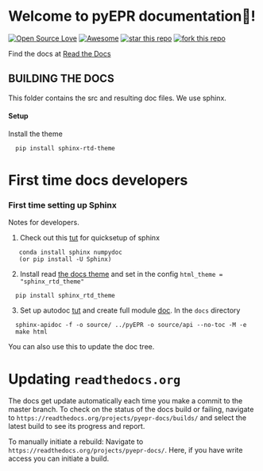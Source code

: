 Welcome to pyEPR documentation:beers:!
===================
[![Open Source Love](https://badges.frapsoft.com/os/v1/open-source.png?v=103)](https://github.com/zlatko-minev/pyEPR)
[![Awesome](https://cdn.rawgit.com/sindresorhus/awesome/d7305f38d29fed78fa85652e3a63e154dd8e8829/media/badge.svg)](https://github.com/zlatko-minev/pyEPR)
[![star this repo](http://githubbadges.com/star.svg?user=zlatko-minev&repo=pyEPR&style=flat)](https://github.com/zlatko-minev/pyEPR)
[![fork this repo](http://githubbadges.com/fork.svg?user=zlatko-minev&repo=pyEPR&style=flat)](https://github.com/zlatko-minev/pyEPR/fork)


Find the docs at [Read the Docs](http://pyepr-docs.readthedocs.io)

## BUILDING THE DOCS


This folder contains the src and resulting doc files. We use sphinx. 

#### Setup 
Install the theme 

```sh
  pip install sphinx-rtd-theme
```



# First time docs developers

### First time setting up Sphinx 

Notes for developers.

1. Check out this [tut](http://www.ittc.ku.edu/kusp/new/howto/sphinx/setup.html) for quicksetup of sphinx  
``` 
   conda install sphinx numpydoc
   (or pip install -U Sphinx)
```

2. Install read [the docs theme](https://github.com/rtfd/sphinx_rtd_theme) and set in the config `html_theme = "sphinx_rtd_theme"`
``` 
  pip install sphinx_rtd_theme
```

3. Set up autodoc [tut](https://medium.com/@eikonomega/getting-started-with-sphinx-autodoc-part-1-2cebbbca5365) and create full module [doc](https://docs-python2readthedocs.readthedocs.io/en/master/code-doc.html). In the `docs` directory 
```
  sphinx-apidoc -f -o source/ ../pyEPR -o source/api --no-toc -M -e
  make html
```
You can also use this to update the doc tree.

# Updating `readthedocs.org`

The docs get update automatically each time you make a commit to the master branch. To check on the status of the docs build or failing, navigate to `https://readthedocs.org/projects/pyepr-docs/builds/` and select the latest build to see its progress and report. 

To manually initiate a rebuild:  Navigate to `https://readthedocs.org/projects/pyepr-docs/`. Here, if you have write access you can initiate a build. 
